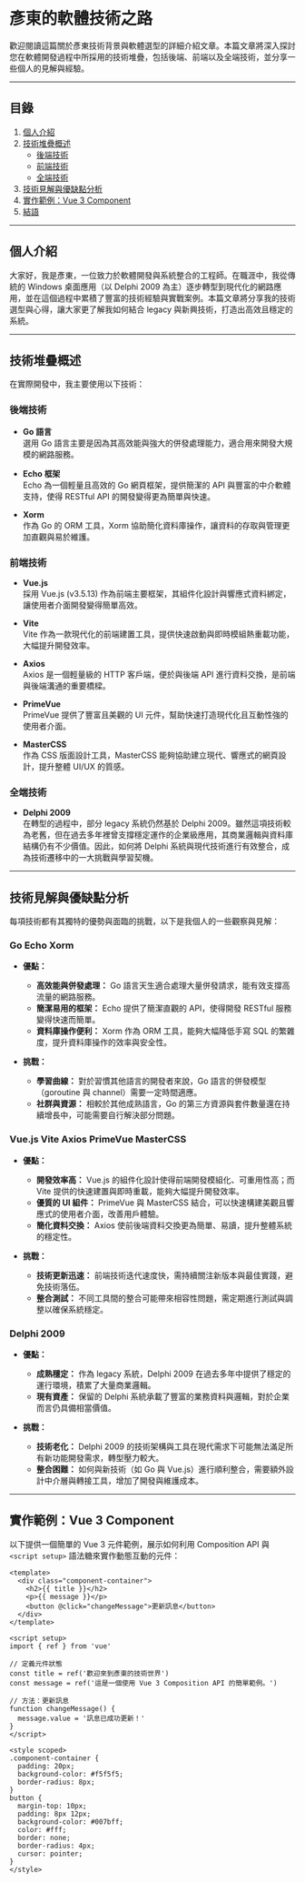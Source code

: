 # 彥東的軟體技術之路

歡迎閱讀這篇關於彥東技術背景與軟體選型的詳細介紹文章。本篇文章將深入探討您在軟體開發過程中所採用的技術堆疊，包括後端、前端以及全端技術，並分享一些個人的見解與經驗。

---

## 目錄

1. [個人介紹](#個人介紹)
2. [技術堆疊概述](#技術堆疊概述)
   - [後端技術](#後端技術)
   - [前端技術](#前端技術)
   - [全端技術](#全端技術)
3. [技術見解與優缺點分析](#技術見解與優缺點分析)
4. [實作範例：Vue 3 Component](#實作範例vue-3-component)
5. [結語](#結語)

---

## 個人介紹

大家好，我是彥東，一位致力於軟體開發與系統整合的工程師。在職涯中，我從傳統的 Windows 桌面應用（以 Delphi 2009 為主）逐步轉型到現代化的網路應用，並在這個過程中累積了豐富的技術經驗與實戰案例。本篇文章將分享我的技術選型與心得，讓大家更了解我如何結合 legacy 與新興技術，打造出高效且穩定的系統。

---

## 技術堆疊概述

在實際開發中，我主要使用以下技術：

### 後端技術

- **Go 語言**  
  選用 Go 語言主要是因為其高效能與強大的併發處理能力，適合用來開發大規模的網路服務。
  
- **Echo 框架**  
  Echo 為一個輕量且高效的 Go 網頁框架，提供簡潔的 API 與豐富的中介軟體支持，使得 RESTful API 的開發變得更為簡單與快速。
  
- **Xorm**  
  作為 Go 的 ORM 工具，Xorm 協助簡化資料庫操作，讓資料的存取與管理更加直觀與易於維護。

### 前端技術

- **Vue.js**  
  採用 Vue.js (v3.5.13) 作為前端主要框架，其組件化設計與響應式資料綁定，讓使用者介面開發變得簡單高效。
  
- **Vite**  
  Vite 作為一款現代化的前端建置工具，提供快速啟動與即時模組熱重載功能，大幅提升開發效率。
  
- **Axios**  
  Axios 是一個輕量級的 HTTP 客戶端，便於與後端 API 進行資料交換，是前端與後端溝通的重要橋樑。
  
- **PrimeVue**  
  PrimeVue 提供了豐富且美觀的 UI 元件，幫助快速打造現代化且互動性強的使用者介面。
  
- **MasterCSS**  
  作為 CSS 版面設計工具，MasterCSS 能夠協助建立現代、響應式的網頁設計，提升整體 UI/UX 的質感。

### 全端技術

- **Delphi 2009**  
  在轉型的過程中，部分 legacy 系統仍然基於 Delphi 2009。雖然這項技術較為老舊，但在過去多年裡曾支撐穩定運作的企業級應用，其商業邏輯與資料庫結構仍有不少價值。因此，如何將 Delphi 系統與現代技術進行有效整合，成為技術遷移中的一大挑戰與學習契機。

---

## 技術見解與優缺點分析

每項技術都有其獨特的優勢與面臨的挑戰，以下是我個人的一些觀察與見解：

### Go Echo Xorm

- **優點：**
  - **高效能與併發處理：** Go 語言天生適合處理大量併發請求，能有效支撐高流量的網路服務。
  - **簡潔易用的框架：** Echo 提供了簡潔直觀的 API，使得開發 RESTful 服務變得快速而簡單。
  - **資料庫操作便利：** Xorm 作為 ORM 工具，能夠大幅降低手寫 SQL 的繁雜度，提升資料庫操作的效率與安全性。

- **挑戰：**
  - **學習曲線：** 對於習慣其他語言的開發者來說，Go 語言的併發模型（goroutine 與 channel）需要一定時間適應。
  - **社群與資源：** 相較於其他成熟語言，Go 的第三方資源與套件數量還在持續增長中，可能需要自行解決部分問題。

### Vue.js Vite Axios PrimeVue MasterCSS

- **優點：**
  - **開發效率高：** Vue.js 的組件化設計使得前端開發模組化、可重用性高；而 Vite 提供的快速建置與即時重載，能夠大幅提升開發效率。
  - **優質的 UI 組件：** PrimeVue 與 MasterCSS 結合，可以快速構建美觀且響應式的使用者介面，改善用戶體驗。
  - **簡化資料交換：** Axios 使前後端資料交換更為簡單、易讀，提升整體系統的穩定性。

- **挑戰：**
  - **技術更新迅速：** 前端技術迭代速度快，需持續關注新版本與最佳實踐，避免技術落伍。
  - **整合測試：** 不同工具間的整合可能帶來相容性問題，需定期進行測試與調整以確保系統穩定。

### Delphi 2009

- **優點：**
  - **成熟穩定：** 作為 legacy 系統，Delphi 2009 在過去多年中提供了穩定的運行環境，積累了大量商業邏輯。
  - **現有資產：** 保留的 Delphi 系統承載了豐富的業務資料與邏輯，對於企業而言仍具備相當價值。

- **挑戰：**
  - **技術老化：** Delphi 2009 的技術架構與工具在現代需求下可能無法滿足所有新功能開發需求，轉型壓力較大。
  - **整合困難：** 如何與新技術（如 Go 與 Vue.js）進行順利整合，需要額外設計中介層與轉接工具，增加了開發與維護成本。

---

## 實作範例：Vue 3 Component

以下提供一個簡單的 Vue 3 元件範例，展示如何利用 Composition API 與 `<script setup>` 語法糖來實作動態互動的元件：

```vue
<template>
  <div class="component-container">
    <h2>{{ title }}</h2>
    <p>{{ message }}</p>
    <button @click="changeMessage">更新訊息</button>
  </div>
</template>

<script setup>
import { ref } from 'vue'

// 定義元件狀態
const title = ref('歡迎來到彥東的技術世界')
const message = ref('這是一個使用 Vue 3 Composition API 的簡單範例。')

// 方法：更新訊息
function changeMessage() {
  message.value = '訊息已成功更新！'
}
</script>

<style scoped>
.component-container {
  padding: 20px;
  background-color: #f5f5f5;
  border-radius: 8px;
}
button {
  margin-top: 10px;
  padding: 8px 12px;
  background-color: #007bff;
  color: #fff;
  border: none;
  border-radius: 4px;
  cursor: pointer;
}
</style>
